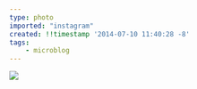 ```yaml
---
type: photo
imported: "instagram"
created: !!timestamp '2014-07-10 11:40:28 -8'
tags:
    - microblog
---
```

![](/media/images/photos/2014/07/2aee5c453196ce6ebb9d8e95ffe1482d.jpg)

